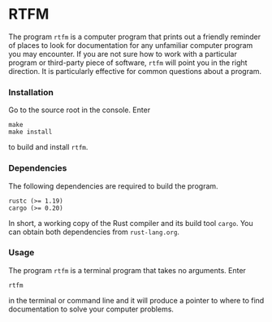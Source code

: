 # RTFM
The program `rtfm` is a computer program that prints out a friendly reminder of places to look for documentation for any unfamiliar computer program you may encounter. If you are not sure how to work with a particular program or third-party piece of software, `rtfm` will point you in the right direction.
It is particularly effective for common questions about a program.

### Installation
Go to the source root in the console. Enter
```
make
make install
```
to build and install `rtfm`.

### Dependencies
The following dependencies are required to build the program.
```
rustc (>= 1.19)
cargo (>= 0.20)
```
In short, a working copy of the Rust compiler and its build tool `cargo`. You can obtain both dependencies from `rust-lang.org`.

### Usage
The program `rtfm` is a terminal program that takes no arguments. Enter
```
rtfm
```
in the terminal or command line and it will produce a pointer to where to find
documentation to solve your computer problems.
